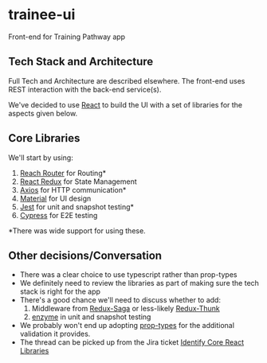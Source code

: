 # trainee-ui
Front-end for Training Pathway app

## Tech Stack and Architecture
Full Tech and Architecture are described elsewhere.  The front-end uses REST interaction with the back-end service(s).

We've decided to use [React](https://reactjs.org/) to build the UI with a set of libraries for the aspects given below. 

## Core Libraries
We'll start by using:
1. [Reach Router](https://reach.tech/router) for Routing*
2. [React Redux](https://react-redux.js.org/) for State Management
3. [Axios](https://github.com/axios/axios) for HTTP communication*
4. [Material](https://material-ui.com/) for UI design
5. [Jest](https://jestjs.io/) for unit and snapshot testing*
6. [Cypress](https://www.cypress.io/) for E2E testing

*There was wide support for using these.

## Other decisions/Conversation
- There was a clear choice to use typescript rather than prop-types
- We definitely need to review the libraries as part of making sure the tech stack is right for the app
- There's a good chance we'll need to discuss whether to add:
    1. Middleware from [Redux-Saga](https://redux-saga.js.org) or less-likely [Redux-Thunk](https://github.com/reduxjs/redux-thunk)
    2. [enzyme](https://github.com/airbnb/enzyme) in unit and snapshot testing
- We probably won't end up adopting [prop-types](https://github.com/facebook/prop-types) for the additional validation it provides.
- The thread can be picked up from the Jira ticket [Identify Core React Libraries](https://hee-tis.atlassian.net/browse/TISNEW-3581)